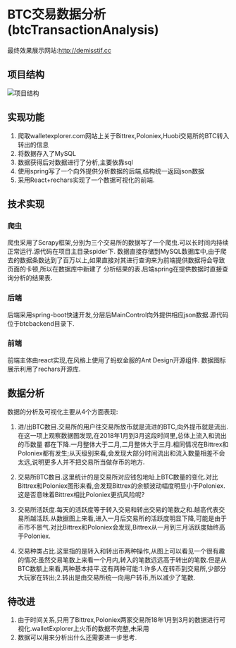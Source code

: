 # BTC交易数据分析(btcTransactionAnalysis)
最终效果展示网站:http://demisstif.cc
## 项目结构
![项目结构](https://github.com/demisstif/btcTransactionAnalysis/blob/master/%E9%A1%B9%E7%9B%AE%E7%BB%93%E6%9E%84.png)
## 实现功能
1. 爬取walletexplorer.com网站上关于Bittrex,Poloniex,Huobi交易所的BTC转入转出的信息
2. 将数据存入了MySQL
3. 数据获得后对数据进行了分析,主要依靠sql
4. 使用spring写了一个向外提供分析数据的后端,结构统一返回json数据
5. 采用React+rechars实现了一个数据可视化的前端.
## 技术实现
### 爬虫
爬虫采用了Scrapy框架,分别为三个交易所的数据写了一个爬虫.可以长时间内持续正常运行.源代码在项目主目录spider下.
数据直接存储到MySQL数据库中,由于爬去的数据条数达到了百万以上,如果直接对其进行查询来为前端提供数据将会导致页面的卡顿,所以在数据库中新建了
分析结果的表.后端spring在提供数据时直接查询分析的结果表.
### 后端
后端采用spring-boot快速开发,分层后MainControl向外提供相应json数据.源代码位于btcbackend目录下.
### 前端
前端主体由react实现,在风格上使用了蚂蚁金服的Ant Design开源组件.
数据图标展示利用了rechars开源库.
## 数据分析
数据的分析及可视化主要从4个方面表现:
1. 进/出BTC数目.交易所的用户往交易所放币就是流进的BTC,向外提币就是流出.在这一项上观察数据图发现,在2018年1月到3月这段时间里,总体上流入和流出的币数量
都在下降.一月整体大于二月,二月整体大于三月.相同情况在Bittrex和Poloniex都有发生;从天级别来看,会发现大部分时间流出和流入数量相差不会太远,说明更多人并不把交易所当做存币的地方.

2. 交易所BTC数目.这里统计的是交易所对应钱包地址上BTC数量的变化.对比Bittrex和Poloniex图形来看,会发现Bittrex的余额波动幅度明显小于Poloniex.这是否意味着Bittrex相比Poloniex更抗风险呢?

3. 交易所活跃度.每天的活跃度等于转入交易和转出交易的笔数之和.越高代表交易所越活跃.从数据图上来看,进入一月后交易所的活跃度明显下降,可能是由于币市不景气.对比Bittrex和Poloniex会发现,Bittrex从一月到三月活跃度始终高于Poloniex.

4. 交易种类占比.这里指的是转入和转出币两种操作,从图上可以看见一个很有趣的情况:虽然交易笔数上来看一个月内,转入的笔数远远高于转出的笔数.但是从BTC数额上来看,两种基本持平.这有两种可能:1.许多人在转币到交易所,少部分大玩家在转出;2.转出是由交易所统一向用户转币,所以减少了笔数.
## 待改进
1. 由于时间关系,只用了Bittrex,Poloniex两家交易所18年1月到3月的数据进行可视化.walletExplorer上火币的数据不完整,未采用
2. 数据可以用来分析出什么还需要进一步思考.
